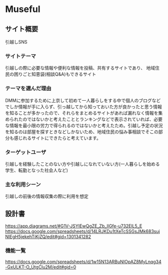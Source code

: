# Museful

## サイト概要
引越しSNS

### サイトテーマ
引越しの際に必要な情報や便利な情報を投稿、共有するサイトであり、
地域住民の困りごと知恵袋(相談Q&A)もできるサイト

### テーマを選んだ理由
DMMに参加するために上京して初めて一人暮らしをする中で個人のブログなどでしか情報が手に入らず、引っ越してから知っておいた方が良かったと思う情報を知ることが多かったので、それらをまとめるサイトがあれば漏れなく情報を集められたのではないかと考えたこととランキングなどで表示されていれば、必要な情報を最小限の労力で得られるのではないかと考えたため。引越し予定の状況を知るのは部屋を探すときなどしかないため、地域住民の悩み事相談でそこの部分も感じれるサイトにできたらと考えています。

### ターゲットユーザ
引越しを経験したことのない方や引越しになれていない方(一人暮らしを始める学生、転勤となった社会人など)

### 主な利用シーン
引越しの前後の情報収集の際に利用を想定

## 設計書
https://app.diagrams.net/#G1V-JSYIEwQgZE_Zb_llGfe-u732ElL5_E
https://docs.google.com/spreadsheets/d/14LRJKDu1tXeTcSSGsJMk683sujNIEgH5jekehTiKjZQ/edit#gid=1301341282

### 機能一覧
https://docs.google.com/spreadsheets/d/1w15N13ARBuNIOpAZ8MyLnqg34-GxULKT-O_UtgClu2M/edit#gid=0


